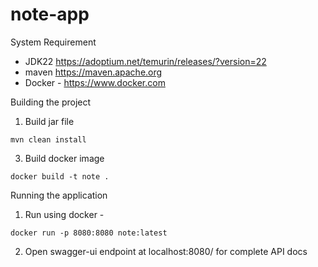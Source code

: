# note-app

System Requirement

 - JDK22 https://adoptium.net/temurin/releases/?version=22
 - maven https://maven.apache.org
 - Docker - https://www.docker.com

Building the project

1. Build jar file
```
mvn clean install
```
3. Build docker image
```
docker build -t note .
```
Running the application

1. Run using docker -
```
docker run -p 8080:8080 note:latest
```
2. Open swagger-ui endpoint at localhost:8080/ for complete API docs
